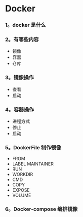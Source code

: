 # Docker 


### 1。docker 是什么

### 2。有哪些内容

- 镜像
- 容器
- 仓库

### 3。镜像操作

- 查看
- 启动

### 4。容器操作

- 进程方式
- 停止
- 启动


### 5。DockerFile 制作镜像

- FROM
- LABEL MAINTAINER
- RUN
- WORKDIR
- CMD
- COPY
- EXPOSE
- VOLUME



### 6。Docker-compose 编排镜像

